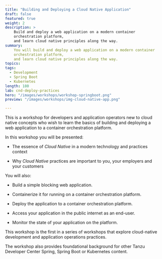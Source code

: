 ```yaml
---
title: "Building and Deploying a Cloud Native Application"
draft: false
featured: true
weight: 2
description: >
    Build and deploy a web application on a modern container
    orchestration platform,
    and learn cloud native principles along the way.
summary:
    You will build and deploy a web application on a modern container
    orchestration platform,
    and learn cloud native principles along the way.
topics:
tags:
  - Development
  - Spring Boot
  - Kubernetes
length: 180
lab: cnd-deploy-practices
hero: "/images/workshops/workshop-springboot.png"
preview: "/images/workshops/img-cloud-native-app.png"

---
```


This is a workshop for developers and application operators
new to cloud native concepts who wish to learn the basics of
building and deploying a web application to a container
orchestration platform.

In this workshop you will be presented:

-   The essence of *Cloud Native* in a modern technology
    and practices context

-   Why *Cloud Native* practices are important to you,
    your employers and your customers

You will also:

-   Build a simple blocking web application.

-   Containerize it for running on a container orchestration platform.

-   Deploy the application to a container orchestration platform.

-   Access your application in the public internet as an end-user.

-   Monitor the state of your application on the platform.

This workshop is the first in a series of workshops that explore
cloud-native development and application operations practices.

The workshop also provides foundational background for other Tanzu
Developer Center Spring, Spring Boot or Kubernetes content.
